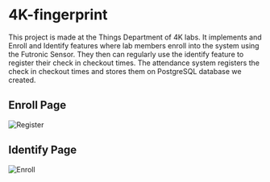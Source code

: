 # 4K-fingerprint

This project is made at the Things Department of 4K labs. It implements and Enroll and Identify features where lab members enroll into the system using the Futronic Sensor.
They then can regularly use the identify feature to register their check in checkout times. The attendance system registers the check in checkout times and stores them on PostgreSQL database we created.

## Enroll Page



![Register](https://user-images.githubusercontent.com/73777766/212986344-5ea43e7f-fc76-4f99-b05a-aa8de2a07cae.png)




## Identify Page



![Enroll](https://user-images.githubusercontent.com/73777766/212985191-01ae0e61-100e-4d08-a50a-d97d4f2d428c.png)


